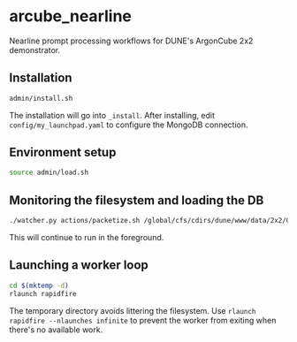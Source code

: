 # arcube_nearline

Nearline prompt processing workflows for DUNE's ArgonCube 2x2 demonstrator.

## Installation

``` bash
admin/install.sh
```

The installation will go into `_install`. After installing, edit `config/my_launchpad.yaml` to configure the MongoDB connection.

## Environment setup

``` bash
source admin/load.sh
```

## Monitoring the filesystem and loading the DB

``` bash
./watcher.py actions/packetize.sh /global/cfs/cdirs/dune/www/data/2x2/CRS/commission/April2024
```

This will continue to run in the foreground.

## Launching a worker loop

``` bash
cd $(mktemp -d)
rlaunch rapidfire
```

The temporary directory avoids littering the filesystem. Use `rlaunch rapidfire --nlaunches infinite` to prevent the worker from exiting when there's no available work.
